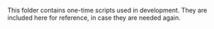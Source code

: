 This folder contains one-time scripts used in development. They are included here for reference, in case they are needed again.